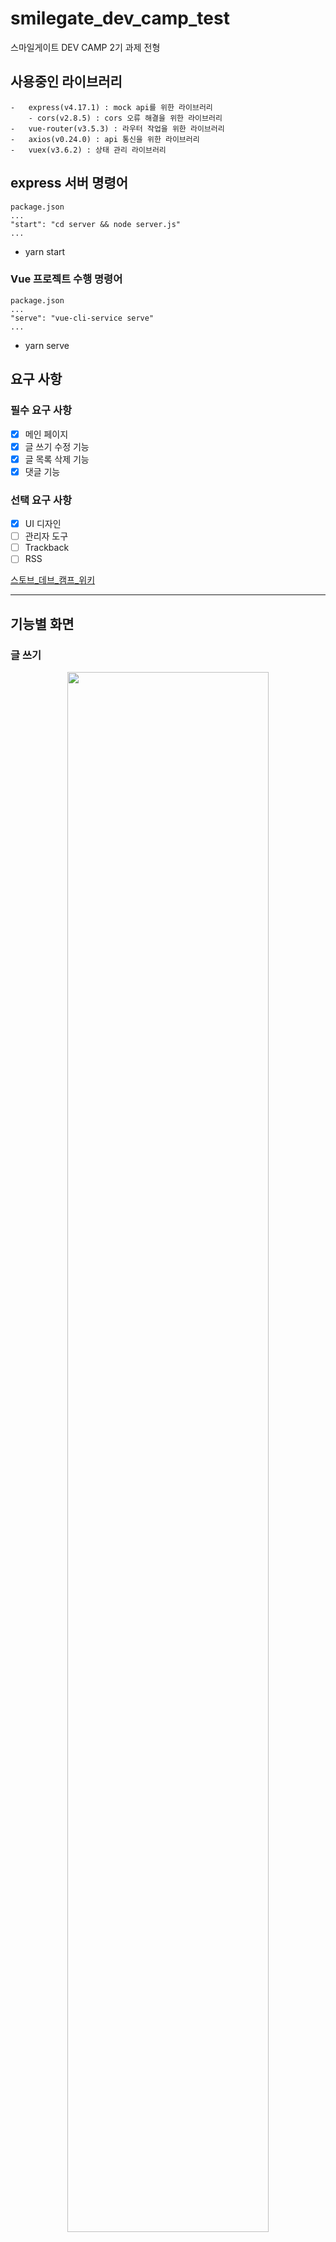 # smilegate_dev_camp_test

스마일게이트 DEV CAMP 2기 과제 전형

## 사용중인 라이브러리

```
-   express(v4.17.1) : mock api를 위한 라이브러리
    - cors(v2.8.5) : cors 오류 해결을 위한 라이브러리
-   vue-router(v3.5.3) : 라우터 작업을 위한 라이브러리
-   axios(v0.24.0) : api 통신을 위한 라이브러리
-   vuex(v3.6.2) : 상태 관리 라이브러리
```

## express 서버 명령어

```
package.json
...
"start": "cd server && node server.js"
...
```

-   yarn start

### Vue 프로젝트 수행 명령어

```
package.json
...
"serve": "vue-cli-service serve"
...
```

-   yarn serve

## 요구 사항

### 필수 요구 사항

-   [x] 메인 페이지
-   [x] 글 쓰기 수정 기능
-   [x] 글 목록 삭제 기능
-   [x] 댓글 기능

### 선택 요구 사항

-   [x] UI 디자인
-   [ ] 관리자 도구
-   [ ] Trackback
-   [ ] RSS

[스토브\_데브\_캠프\_위키](https://github.com/haryan248/Smilegate_Stove_Dev_Camp_Test/wiki)

---

## 기능별 화면

### 글 쓰기

<p align="center">
<img width="80%" src="https://user-images.githubusercontent.com/51049245/140444667-3856e86d-9423-488c-9526-5ec6651fe7ef.gif"/>
</p>

### 글 수정하기

<p align="center">
<img width="80%" src="https://user-images.githubusercontent.com/51049245/140445242-99212da2-6591-42b1-a7ef-dcfc39cec72f.gif"/>
</p>

### 글 삭제하기

<p align="center">
<img width="80%" src="https://user-images.githubusercontent.com/51049245/140446254-9d3bc348-3be2-4e2c-aef2-eeded30f1231.gif"/>
</p>

### 댓글, 답글 작성하기

<p align="center">
<img width="80%" src="https://user-images.githubusercontent.com/51049245/140445612-825c1f39-4d2e-4892-93ef-6adc17533260.gif"/>
</p>

### 댓글, 답글 수정하기

<p align="center">
<img width="80%" src="https://user-images.githubusercontent.com/51049245/140445896-9fb20c01-c3b2-4f70-ac43-efa0c0f5b114.gif"/>
</p>

### 댓글, 답글 삭제하기

<p align="center">
<img width="80%" src="https://user-images.githubusercontent.com/51049245/140446059-42c54476-d96c-4827-a409-2b684c0798dd.gif"/>
</p>
